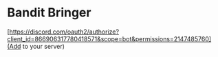 # Bandit Bringer

[https://discord.com/oauth2/authorize?client_id=866906317780418571&scope=bot&permissions=2147485760](Add to your server)
